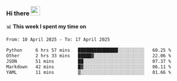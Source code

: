 ### Hi there <a href="https://www.gautamkrishnar.com/"><img src="https://media.giphy.com/media/hvRJCLFzcasrR4ia7z/giphy.gif" width="25px"></a>

📊 **This week I spent my time on**

<!--START_SECTION:waka-->

```txt
From: 10 April 2025 - To: 17 April 2025

Python     6 hrs 57 mins   ███████████████░░░░░░░░░░   60.25 %
Other      2 hrs 33 mins   █████▓░░░░░░░░░░░░░░░░░░░   22.06 %
JSON       51 mins         ██░░░░░░░░░░░░░░░░░░░░░░░   07.37 %
Markdown   42 mins         █▓░░░░░░░░░░░░░░░░░░░░░░░   06.11 %
YAML       11 mins         ▒░░░░░░░░░░░░░░░░░░░░░░░░   01.66 %
```

<!--END_SECTION:waka-->
